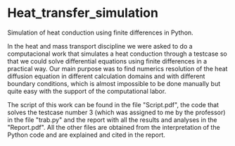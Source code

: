 # Heat_transfer_simulation
Simulation of heat conduction using finite differences in Python.

In the heat and mass transport discipline we were asked to do a computacional work that simulates a heat conduction through a testcase so that we could solve differential equations using finite differences in a practical way. Our main purpose was to find numerics resolution of the heat diffusion equation in different calculation domains and with different boundary conditions, which is almost impossible to be done manually but quite easy with the support of the computational labor.

The script of this work can be found in the file "Script.pdf", the code that solves the testcase number 3 (which was assigned to me by the professor) in the file "trab.py" and the report with all the results and analyses in the "Report.pdf". All the other files are obtained from the interpretation of the Python code and are explained and cited in the report.
